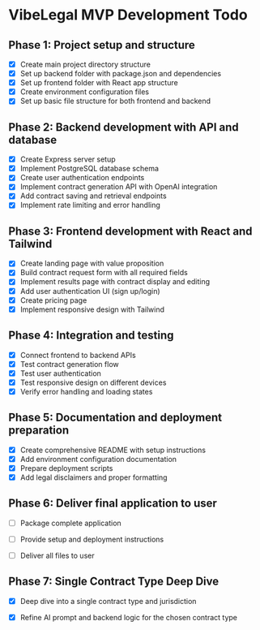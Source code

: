 # VibeLegal MVP Development Todo

## Phase 1: Project setup and structure
- [x] Create main project directory structure
- [x] Set up backend folder with package.json and dependencies
- [x] Set up frontend folder with React app structure
- [x] Create environment configuration files
- [x] Set up basic file structure for both frontend and backend

## Phase 2: Backend development with API and database
- [x] Create Express server setup
- [x] Implement PostgreSQL database schema
- [x] Create user authentication endpoints
- [x] Implement contract generation API with OpenAI integration
- [x] Add contract saving and retrieval endpoints
- [x] Implement rate limiting and error handling

## Phase 3: Frontend development with React and Tailwind
- [x] Create landing page with value proposition
- [x] Build contract request form with all required fields
- [x] Implement results page with contract display and editing
- [x] Add user authentication UI (sign up/login)
- [x] Create pricing page
- [x] Implement responsive design with Tailwind

## Phase 4: Integration and testing
- [x] Connect frontend to backend APIs
- [x] Test contract generation flow
- [x] Test user authentication
- [x] Test responsive design on different devices
- [x] Verify error handling and loading states

## Phase 5: Documentation and deployment preparation
- [x] Create comprehensive README with setup instructions
- [x] Add environment configuration documentation
- [x] Prepare deployment scripts
- [x] Add legal disclaimers and proper formatting

## Phase 6: Deliver final application to user
- [ ] Package complete application
- [ ] Provide setup and deployment instructions
- [ ] Deliver all files to user



## Phase 7: Single Contract Type Deep Dive
- [x] Deep dive into a single contract type and jurisdiction


- [x] Refine AI prompt and backend logic for the chosen contract type

